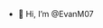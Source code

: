 - 👋 Hi, I’m @EvanM07



<!---
EvanM07/EvanM07 is a ✨ special ✨ repository because its `README.md` (this file) appears on your GitHub profile.
You can click the Preview link to take a look at your changes.
--->
